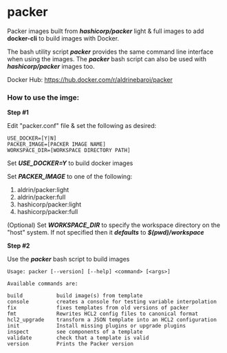 # packer
Packer images built from ***hashicorp/packer*** light & full images to add **docker-cli** to build images with Docker.

The bash utility script ***packer*** provides the same command line interface when using the images. The ***packer*** bash script can also be used with  ***hashicorp/packer*** images too.

Docker Hub: https://hub.docker.com/r/aldrinebaroi/packer

### How to use the imge:

**Step #1**

Edit "packer.conf" file & set the following as desired:
```
USE_DOCKER=[Y|N]
PACKER_IMAGE=[PACKER IMAGE NAME]
WORKSPACE_DIR=[WORKSPACE DIRECTORY PATH]
```
Set ***USE_DOCKER=Y*** to build docker images

Set ***PACKER_IMAGE*** to one of the following:

 1. aldrin/packer:light
 2. aldrin/packer:full
 3. hashicorp/packer:light
 4. hashicorp/packer:full

(Optional) Set ***WORKSPACE_DIR*** to specify the workspace directory on the "host" system.  If not specified then it ***defaults*** to ***$(pwd)/workspace***

**Step #2**

Use the ***packer*** bash script to build images

```
Usage: packer [--version] [--help] <command> [<args>]

Available commands are:

build           build image(s) from template
console         creates a console for testing variable interpolation
fix             fixes templates from old versions of packer
fmt             Rewrites HCL2 config files to canonical format
hcl2_upgrade    transform a JSON template into an HCL2 configuration
init            Install missing plugins or upgrade plugins
inspect         see components of a template
validate        check that a template is valid
version         Prints the Packer version

```


